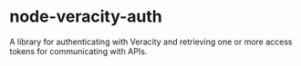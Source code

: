 # node-veracity-auth
A library for authenticating with Veracity and retrieving one or more access tokens for communicating with APIs.
